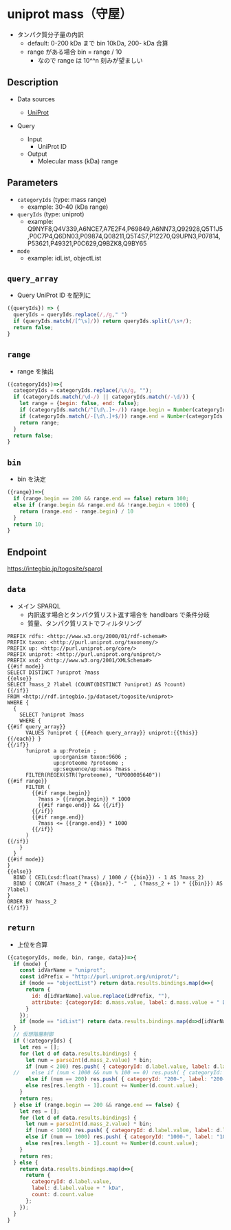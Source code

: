 # uniprot mass（守屋）

- タンパク質分子量の内訳
  - default: 0-200 kDa まで bin 10kDa, 200- kDa 合算
  - range がある場合 bin = range / 10
    - なので range は 10^^n 刻みが望ましい

## Description

- Data sources
    - [UniProt](https://www.uniprot.org/)

- Query
    - Input
        - UniProt ID
    - Output
        - Molecular mass (kDa) range

## Parameters

* `categoryIds` (type: mass range)
  * example: 30-40 (kDa range)
* `queryIds` (type: uniprot)
  * example: Q9NYF8,Q4V339,A6NCE7,A7E2F4,P69849,A6NN73,Q92928,Q5T1J5,P0C7P4,Q6DN03,P09874,Q08211,Q5T4S7,P12270,Q9UPN3,P07814,P53621,P49321,P0C629,Q9BZK8,Q9BY65
* `mode`
  * example: idList, objectList

## `query_array`
- Query UniProt ID を配列に
```javascript
({queryIds}) => {
  queryIds = queryIds.replace(/,/g," ")
  if (queryIds.match(/[^\s]/)) return queryIds.split(/\s+/);
  return false;
}
```

## `range`
- range を抽出
```javascript
({categoryIds})=>{
  categoryIds = categoryIds.replace(/\s/g, "");
  if (categoryIds.match(/\d-/) || categoryIds.match(/-\d/)) {
    let range = {begin: false, end: false};
    if (categoryIds.match(/^[\d\.]+-/)) range.begin = Number(categoryIds.match(/^([\d\.]+)-/)[1]);
    if (categoryIds.match(/-[\d\.]+$/)) range.end = Number(categoryIds.match(/-([\d\.]+)$/)[1]);
    return range;         
  }
  return false;
}
```

## `bin`
- bin を決定
```javascript
({range})=>{
  if (range.begin == 200 && range.end == false) return 100;
  else if (range.begin && range.end && !range.begin < 1000) {
    return (range.end - range.begin) / 10   
  }
  return 10;
}
```

## Endpoint
https://integbio.jp/togosite/sparql

## `data`
- メイン SPARQL
  - 内訳返す場合とタンパク質リスト返す場合を handlbars で条件分岐
  - 質量、タンパク質リストでフィルタリング
```sparql
PREFIX rdfs: <http://www.w3.org/2000/01/rdf-schema#>
PREFIX taxon: <http://purl.uniprot.org/taxonomy/>
PREFIX up: <http://purl.uniprot.org/core/>
PREFIX uniprot: <http://purl.uniprot.org/uniprot/>
PREFIX xsd: <http://www.w3.org/2001/XMLSchema#>
{{#if mode}}
SELECT DISTINCT ?uniprot ?mass
{{else}}          
SELECT ?mass_2 ?label (COUNT(DISTINCT ?uniprot) AS ?count)
{{/if}}
FROM <http://rdf.integbio.jp/dataset/togosite/uniprot>
WHERE {
  {
    SELECT ?uniprot ?mass
    WHERE {
{{#if query_array}}
      VALUES ?uniprot { {{#each query_array}} uniprot:{{this}} {{/each}} }
{{/if}}
      ?uniprot a up:Protein ;
               up:organism taxon:9606 ;
               up:proteome ?proteome ;
               up:sequence/up:mass ?mass .
      FILTER(REGEX(STR(?proteome), "UP000005640"))
{{#if range}}
      FILTER (
        {{#if range.begin}} 
          ?mass > {{range.begin}} * 1000 
          {{#if range.end}} && {{/if}}
        {{/if}}
        {{#if range.end}}
          ?mass <= {{range.end}} * 1000
        {{/if}}
      )
{{/if}}
    }
  }
{{#if mode}}
}
{{else}}
  BIND ( CEIL(xsd:float(?mass) / 1000 / {{bin}}) - 1 AS ?mass_2)
  BIND ( CONCAT (?mass_2 * {{bin}}, "-"  , (?mass_2 + 1) * {{bin}}) AS ?label)
}
ORDER BY ?mass_2
{{/if}}
```

## `return`
- 上位を合算
```javascript
({categoryIds, mode, bin, range, data})=>{
  if (mode) {
    const idVarName = "uniprot";
    const idPrefix = "http://purl.uniprot.org/uniprot/";
    if (mode == "objectList") return data.results.bindings.map(d=>{
      return {
        id: d[idVarName].value.replace(idPrefix, ""),
        attribute: {categoryId: d.mass.value, label: d.mass.value + " Da"}
      }
    });
    if (mode == "idList") return data.results.bindings.map(d=>d[idVarName].value.replace(idPrefix, ""));
  }
  // 仮想階層制御
  if (!categoryIds) {
    let res = [];
    for (let d of data.results.bindings) {
      let num = parseInt(d.mass_2.value) * bin;
      if (num < 200) res.push( { categoryId: d.label.value, label: d.label.value + " kDa", count: Number(d.count.value), hasChild: true} );
  //    else if (num < 1000 && num % 100 == 0) res.push( { categoryId: num + "-" + (num + 100), label: num + "-" + (num + 100) + " kDa", count: Number(d.count.value)} );
      else if (num == 200) res.push( { categoryId: "200-", label: "200- kDa", count: Number(d.count.value), hasChild: true} );
      else res[res.length - 1].count += Number(d.count.value);
    }
    return res;
  } else if (range.begin == 200 && range.end == false) {
    let res = [];
    for (let d of data.results.bindings) {
      let num = parseInt(d.mass_2.value) * bin;
      if (num < 1000) res.push( { categoryId: d.label.value, label: d.label.value + " kDa", count: Number(d.count.value)} );
      else if (num == 1000) res.push( { categoryId: "1000-", label: "1000- kDa", count: Number(d.count.value)} );
      else res[res.length - 1].count += Number(d.count.value);
    }
    return res;
  } else {
    return data.results.bindings.map(d=>{
      return {
        categoryId: d.label.value, 
        label: d.label.value + " kDa",
        count: d.count.value
      };
    });
  }
}
```